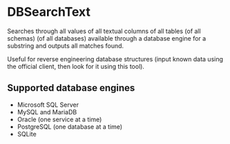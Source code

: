 # DBSearchText

Searches through all values of all textual columns of all tables (of all schemas) (of all databases) available through a
database engine for a substring and outputs all matches found.

Useful for reverse engineering database structures (input known data using the official client, then look for it using
this tool).

## Supported database engines

* Microsoft SQL Server
* MySQL and MariaDB
* Oracle (one service at a time)
* PostgreSQL (one database at a time)
* SQLite
